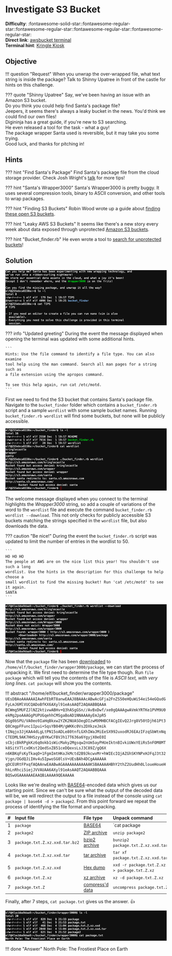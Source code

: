 # Investigate S3 Bucket

**Difficulty**: :fontawesome-solid-star::fontawesome-regular-star::fontawesome-regular-star::fontawesome-regular-star::fontawesome-regular-star:<br/>
**Direct link**: [awsbucket terminal](https://docker2020.kringlecon.com/?challenge=awsbucket&id=96995b67-dbee-4245-a5c0-ee33f7e0a54d)<br/>
**Terminal hint**: [Kringle Kiosk](../hints/h2.md)


## Objective

!!! question "Request"
    When you unwrap the over-wrapped file, what text string is inside the package? Talk to Shinny Upatree in front of the castle for hints on this challenge.

??? quote "Shinny Upatree"
    Say, we've been having an issue with an Amazon S3 bucket.<br/>
    Do you think you could help find Santa's package file?<br/>
    Jeepers, it seems there's always a leaky bucket in the news. You'd think we could find our own files!<br/>
    Digininja has a great guide, if you're new to S3 searching.<br/>
    He even released a tool for the task - what a guy!<br/>
    The package wrapper Santa used is reversible, but it may take you some trying.<br/>
    Good luck, and thanks for pitching in!


## Hints

??? hint "Find Santa's Package"
    Find Santa's package file from the cloud storage provider. Check Josh Wright's [talk](https://www.youtube.com/watch?v=t4UzXx5JHk0) for more tips!

??? hint "Santa's Wrapper3000"
    Santa's Wrapper3000 is pretty buggy. It uses several compression tools, binary to ASCII conversion, and other tools to wrap packages.

??? hint "Finding S3 Buckets"
    Robin Wood wrote up a guide about [finding these open S3 buckets](https://digi.ninja/blog/whats_in_amazons_buckets.php).

??? hint "Leaky AWS S3 Buckets"
    It seems like there's a new story every week about data exposed through unprotected [Amazon S3 buckets](https://www.computerweekly.com/news/252491842/Leaky-AWS-S3-bucket-once-again-at-centre-of-data-breach).

??? hint "Bucket_finder.rb"
    He even wrote a tool to [search for unprotected buckets](https://digi.ninja/projects/bucket_finder.php)!

## Solution

![Greeting](../img/objectives/o2/o2_terminal1.png)

??? info "Updated greeting"
    During the event the message displayed when opening the terminal was updated with some additional hints.

    ```
    Hints: Use the file command to identify a file type. You can also examine
    tool help using the man command. Search all man pages for a string such as
    a file extension using the apropos command.

    To see this help again, run cat /etc/motd.
    ```

First we need to find the S3 bucket that contains Santa's package file. Navigate to the `bucket_finder` folder which contains a `bucket_finder.rb` script and a sample `wordlist` with some sample bucket names. Running `bucket_finder.rb wordlist` will find some buckets, but none will be publicly accessible.

![Find S3 buckets](../img/objectives/o2/o2_terminal2.png)

The welcome message displayed when you connect to the terminal highlights the *Wrapper3000* string, so add a couple of variations of the word to the `wordlist` file and execute the command `bucket_finder.rb wordlist --download`. This not only checks for publicly accessible S3 buckets matching the strings specified in the `wordlist` file, but also downloads the data.

??? caution "Be nice!"
    During the event the `bucket_finder.rb` script was updated to limit the number of entries in the wordlist to 50.

    ```
    HO HO HO
    The people at AWS are on the nice list this year! You shouldn't use such a long
    wordlist. Use the hints in the description for this challenge to help choose a
    small wordlist to find the missing bucket! Run 'cat /etc/motd' to see it again.
    SANTA
    ```

![S3 bucket found](../img/objectives/o2/o2_terminal3.png)

Now that the `package` file has been [downloaded](../artifacts/objectives/o2/package.txt) to `/home/elf/bucket_finder/wrapper3000/package`, we can start the process of unpacking it. We first need to determine the file type though. Run `file package` which will tell you the contents of the file is *ASCII text, with very long lines*. `cat package` will show you the contents.

!!! abstract "/home/elf/bucket_finder/wrapper3000/package"
    ```
    UEsDBAoAAAAAAIAwhFEbRT8anwEAAJ8BAAAcABwAcGFja2FnZS50eHQuWi54ei54eGQudGFyLmJ6MlVUCQADoBfKX6AXyl91eAsAAQT2AQAABBQAAA
    BCWmg5MUFZJlNZ2ktivwABHv+Q3hASgGSn//AvBxDwf/xe0gQAAAgwAVmkYRTKe1PVM9U0ekMg2poAAAGgPUPUGqehhCMSgaBoAD1NNAAAAyEmJpR5
    QGg0bSPU/VA0eo9IaHqBkxw2YZK2NUASOegDIzwMXMHBCFACgIEvQ2Jrg8V50tDjh61Pt3Q8CmgpFFunc1Ipui+SqsYB04M/gWKKc0Vs2DXkzeJmik
    tINqjo3JjKAA4dLgLtPN15oADLe80tnfLGXhIWaJMiEeSX992uxodRJ6EAzIFzqSbWtnNqCTEDML9AK7HHSzyyBYKwCFBVJh17T636a6YgyjX0eE0I
    sCbjcBkRPgkKz6q0okb1sWicMaky2Mgsqw2nUm5ayPHUeIktnBIvkiUWxYEiRs5nFOM8MTk8SitV7lcxOKst2QedSxZ851ceDQexsLsJ3C89Z/gQ6X
    n6KBKqFsKyTkaqO+1FgmImtHKoJkMctd2B9JkcwvMr+hWIEcIQjAZGhSKYNPxHJFqJ3t32Vjgn/OGdQJiIHv4u5IpwoSG0lsV+UEsBAh4DCgAAAAAA
    gDCEURtFPxqfAQAAnwEAABwAGAAAAAAAAAAAAKSBAAAAAHBhY2thZ2UudHh0LloueHoueHhkLnRhci5iejJVVAUAA6AXyl91eAsAAQT2AQAABBQAAA
    BQSwUGAAAAAAEAAQBiAAAA9QEAAAAA
    ```

Looks like we're dealing with [BASE64](https://en.wikipedia.org/wiki/Base64)-encoded data which gives us our starting point. Since we can't be sure what the output of the decoded data will be, we will redirect the output to a file instead of the console using `cat package | base64 -d > package2`. From this point forward we repeat the process of identifying the file format and unpacking.

| #  | Input file                     | File type                                                      | Unpack command                                   |
| :- | :----------------------------- | :------------------------------------------------------------- | :------------------------------------------------|
| 1  | `package`                      | [BASE64](https://en.wikipedia.org/wiki/Base64)                 | `cat package | base64 -d > package2`             |
| 2  | `package2`                     | [ZIP archive](https://en.wikipedia.org/wiki/ZIP_(file_format)) | `unzip package2`                                 |
| 3  | `package.txt.Z.xz.xxd.tar.bz2` | [bzip2 archive](https://en.wikipedia.org/wiki/Bzip2)           | `bunzip2 package.txt.Z.xz.xxd.tar.bz2`           |
| 4  | `package.txt.Z.xz.xxd.tar`     | [tar archive](https://en.wikipedia.org/wiki/Tar_(computing))   | `tar xf package.txt.Z.xz.xxd.tar`                |
| 5  | `package.txt.Z.xz.xxd`         | [Hex dump](https://en.wikipedia.org/wiki/Hex_dump)             | `xxd -r package.txt.Z.xz.xxd > package.txt.Z.xz` |
| 6  | `package.txt.Z.xz`             | [xz archive](https://en.wikipedia.org/wiki/XZ_Utils)           | `xz -d package.txt.Z.xz`                         |
| 7  | `package.txt.Z`                | [compress'd data](https://en.wikipedia.org/wiki/Compress)      | `uncompress package.txt.Z`                       |

Finally, after 7 steps, `cat package.txt` gives us the answer. :thumbsup:

![Answer](../img/objectives/o2/o2_terminal4.png)

!!! done "Answer"
    North Pole: The Frostiest Place on Earth
